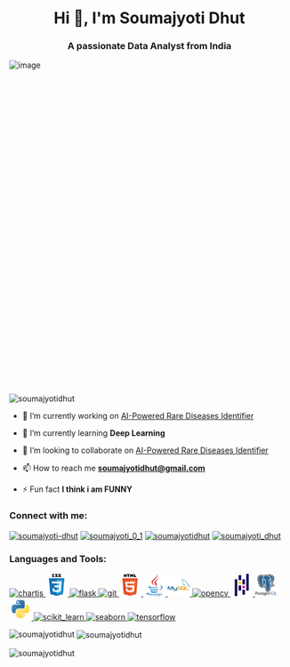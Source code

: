 <h1 align="center">Hi 👋, I'm Soumajyoti Dhut</h1>
<h3 align="center">A passionate Data Analyst from India</h3>
<img align="right"width="800" height="600" alt="image" src="https://github.com/user-attachments/assets/7f7a25ae-0e56-41ea-a111-4f585c2e58c3" />


<p align="left"> <img src="https://komarev.com/ghpvc/?username=soumajyotidhut&label=Profile%20views&color=0e75b6&style=flat" alt="soumajyotidhut" /> </p>

- 🔭 I’m currently working on [AI-Powered Rare Diseases Identifier](https://github.com/SoumajyotiDhut/Rare-Diseases-Identifier)

- 🌱 I’m currently learning **Deep Learning**

- 👯 I’m looking to collaborate on [AI-Powered Rare Diseases Identifier](https://github.com/SoumajyotiDhut/Rare-Diseases-Identifier)

- 📫 How to reach me **soumajyotidhut@gmail.com**

- ⚡ Fun fact **I think i am FUNNY**

<h3 align="left">Connect with me:</h3>
<p align="left">
<a href="https://linkedin.com/in/soumajyoti-dhut" target="blank"><img align="center" src="https://raw.githubusercontent.com/rahuldkjain/github-profile-readme-generator/master/src/images/icons/Social/linked-in-alt.svg" alt="soumajyoti-dhut" height="30" width="40" /></a>
<a href="https://www.codechef.com/users/soumajyoti_0_1" target="blank"><img align="center" src="https://cdn.jsdelivr.net/npm/simple-icons@3.1.0/icons/codechef.svg" alt="soumajyoti_0_1" height="30" width="40" /></a>
<a href="https://www.hackerrank.com/soumajyotidhut" target="blank"><img align="center" src="https://raw.githubusercontent.com/rahuldkjain/github-profile-readme-generator/master/src/images/icons/Social/hackerrank.svg" alt="soumajyotidhut" height="30" width="40" /></a>
<a href="https://www.leetcode.com/soumajyoti_dhut" target="blank"><img align="center" src="https://raw.githubusercontent.com/rahuldkjain/github-profile-readme-generator/master/src/images/icons/Social/leet-code.svg" alt="soumajyoti_dhut" height="30" width="40" /></a>
</p>

<h3 align="left">Languages and Tools:</h3>
<p align="left"> <a href="https://www.chartjs.org" target="_blank" rel="noreferrer"> <img src="https://www.chartjs.org/media/logo-title.svg" alt="chartjs" width="40" height="40"/> </a> <a href="https://www.w3schools.com/css/" target="_blank" rel="noreferrer"> <img src="https://raw.githubusercontent.com/devicons/devicon/master/icons/css3/css3-original-wordmark.svg" alt="css3" width="40" height="40"/> </a> <a href="https://flask.palletsprojects.com/" target="_blank" rel="noreferrer"> <img src="https://www.vectorlogo.zone/logos/pocoo_flask/pocoo_flask-icon.svg" alt="flask" width="40" height="40"/> </a> <a href="https://git-scm.com/" target="_blank" rel="noreferrer"> <img src="https://www.vectorlogo.zone/logos/git-scm/git-scm-icon.svg" alt="git" width="40" height="40"/> </a> <a href="https://www.w3.org/html/" target="_blank" rel="noreferrer"> <img src="https://raw.githubusercontent.com/devicons/devicon/master/icons/html5/html5-original-wordmark.svg" alt="html5" width="40" height="40"/> </a> <a href="https://www.java.com" target="_blank" rel="noreferrer"> <img src="https://raw.githubusercontent.com/devicons/devicon/master/icons/java/java-original.svg" alt="java" width="40" height="40"/> </a> <a href="https://www.mysql.com/" target="_blank" rel="noreferrer"> <img src="https://raw.githubusercontent.com/devicons/devicon/master/icons/mysql/mysql-original-wordmark.svg" alt="mysql" width="40" height="40"/> </a> <a href="https://opencv.org/" target="_blank" rel="noreferrer"> <img src="https://www.vectorlogo.zone/logos/opencv/opencv-icon.svg" alt="opencv" width="40" height="40"/> </a> <a href="https://pandas.pydata.org/" target="_blank" rel="noreferrer"> <img src="https://raw.githubusercontent.com/devicons/devicon/2ae2a900d2f041da66e950e4d48052658d850630/icons/pandas/pandas-original.svg" alt="pandas" width="40" height="40"/> </a> <a href="https://www.postgresql.org" target="_blank" rel="noreferrer"> <img src="https://raw.githubusercontent.com/devicons/devicon/master/icons/postgresql/postgresql-original-wordmark.svg" alt="postgresql" width="40" height="40"/> </a> <a href="https://www.python.org" target="_blank" rel="noreferrer"> <img src="https://raw.githubusercontent.com/devicons/devicon/master/icons/python/python-original.svg" alt="python" width="40" height="40"/> </a> <a href="https://scikit-learn.org/" target="_blank" rel="noreferrer"> <img src="https://upload.wikimedia.org/wikipedia/commons/0/05/Scikit_learn_logo_small.svg" alt="scikit_learn" width="40" height="40"/> </a> <a href="https://seaborn.pydata.org/" target="_blank" rel="noreferrer"> <img src="https://seaborn.pydata.org/_images/logo-mark-lightbg.svg" alt="seaborn" width="40" height="40"/> </a> <a href="https://www.tensorflow.org" target="_blank" rel="noreferrer"> <img src="https://www.vectorlogo.zone/logos/tensorflow/tensorflow-icon.svg" alt="tensorflow" width="40" height="40"/> </a> </p>

<p><img align="left" src="https://github-readme-stats.vercel.app/api/top-langs?username=soumajyotidhut&show_icons=true&locale=en&layout=compact" alt="soumajyotidhut" /></p>

<p>&nbsp;<img align="center" src="https://github-readme-stats.vercel.app/api?username=soumajyotidhut&show_icons=true&locale=en" alt="soumajyotidhut" /></p>

<p><img align="center" src="https://github-readme-streak-stats.herokuapp.com/?user=soumajyotidhut&" alt="soumajyotidhut" /></p>
